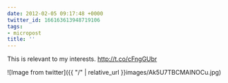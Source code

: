 ```yaml
---
date: 2012-02-05 09:17:48 +0000
twitter_id: 166163613948719106
tags:
- micropost
title: ''
---
```


This is relevant to my interests. http://t.co/cFngGUbr

![Image from twitter]({{ "/" | relative_url  }}images/Ak5U7TBCMAINOCu.jpg)
